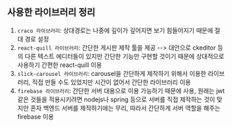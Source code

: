 ## 사용한 라이브러리 정리

1. `craco 라이브러리`: 상대경로는 나중에 깊이가 깊어지면 보기 힘들어지기 때문에 절대 경로 설정
2. `react-quill 라이브러리`: 간단한 게시판 제작 툴을 제공 --> 대안으로 ckeditor 등의 다른 텍스트 에디터들이 있지만 간단한 기능만 구현할 것이기 때문에 상대적으로 사용하기 간편한 react-quill 이용
3. `slick-carousel 라이브러리`: carousel을 간단하게 제작하기 위해서 이용한 라이브러리, 직접 만들 수도 있었지만 시간이 없어서 간단한 라이브러리 이용
4. `firebase 라이브러리`: 간단한 서버 대용으로 이용 가능하기 때문에 사용, 원래는 jwt같은 것들을 적용시키려면 nodejs나 spring 등으로 서버를 직접 제작하는 것이 맞지만 혼자 백엔드 서버를 제작하기에는 무리, 따라서 간단하게 서버 역할을 해주는 firebase 이용
